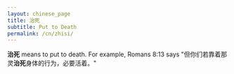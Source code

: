```yaml
---
layout: chinese_page
title: 治死
subtitle: Put to Death
permalink: /cn/zhisi/
---
```


**治死** means to put to death. For example, Romans 8:13 says "但你们若靠着那灵**治死**身体的行为，必要活着。"

